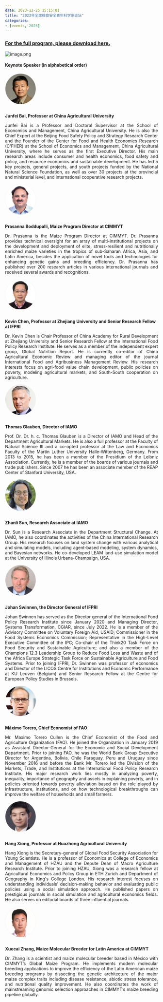 ```yaml
---
date: 2023-12-25 15:15:01
title: "2023年全球粮食安全青年科学家论坛"
categories:
- [events, 2023]
---
```

<h3><span class="like_a"><a onclick="_51Track('download', 'FS23')" href="https://wp-img.daozhao.com.cn/thefoodsecurity/pdf/FS23.pdf" target="_blank">For the full program, please download here.</a></span></h3>

![image.png](https://wp-img.daozhao.com.cn/thefoodsecurity/FS32.jpg)

#### Keynote Speaker (in alphabetical order)

<div class="mdh-post_flex_center_center">
<img style="width: 100px;border-radius: 50%;border:1px solid #f3f3f1;margin-bottom: 12px;" src="/img/Junfei_Bai.png">
</div>

<p class="mdh-post_flex_center_center" style="font-weight: bold">Junfei Bai, Professor at China Agricultural University</p>

<p style="text-align: justify;">
Junfei Bai is a Professor and Doctoral Supervisor at the School of Economics and Management, China Agricultural University. He is also the Chief Expert at the Beijing Food Safety Policy and Strategy Research Center and the Founder of the Center for Food and Health Economics Research (C'FHER) at the School of Economics and Management, China Agricultural University, where he serves as the first Executive Director. His main research areas include consumer and health economics, food safety and policy, and resource economics and sustainable development. He has led 5 key projects, general projects, and youth projects funded by the National Natural Science Foundation, as well as over 30 projects at the provincial and ministerial level, and international cooperative research projects.
</p>

<div class="mdh-post_flex_center_center">
<img style="width: 100px;border-radius: 50%;border:1px solid #f3f3f1;margin-bottom: 12px;" src="/img/Prasanna_Boddupalli.jpg">
</div>

<p class="mdh-post_flex_center_center" style="font-weight: bold">Prasanna Boddupalli, Maize Program Director at CIMMYT</p>

<p style="text-align: justify;">
Dr. Prasanna is the Maize Program Director at CIMMYT. Dr. Prasanna provides technical oversight for an array of multi-institutional projects on the development and deployment of elite, stress-resilient and nutritionally enriched maize varieties in the tropics of sub-Saharan Africa, Asia, and Latin America, besides the application of novel tools and technologies for enhancing genetic gains and breeding efficiency. Dr. Prasanna has published over 200 research articles in various international journals and received several awards and recognitions.
</p>

<div class="mdh-post_flex_center_center">
<img style="width: 100px;border-radius: 50%;border:1px solid #f3f3f1;margin-bottom: 12px;" src="/img/Kevin_Chen.jpg">
</div>

<p class="mdh-post_flex_center_center" style="font-weight: bold">
Kevin Chen, Professor at Zhejiang University and Senior Research Fellow at IFPRI
</p>

<p style="text-align: justify;">
Dr. Kevin Chen is Chair Professor of China Academy for Rural Development at Zhejiang University and Senior Research Fellow at the International Food Policy Research Institute. He serves as a member of the independent expert group, Global Nutrition Report. He is currently co-editor of China Agricultural Economic Review and managing editor of the journal International Food and Agribusiness Management Review. His research interests focus on agri-food value chain development, public policies on poverty, modeling agricultural markets, and South-South cooperation on agriculture.
</p>

<div class="mdh-post_flex_center_center">
<img style="width: 100px;border-radius: 50%;border:1px solid #f3f3f1;margin-bottom: 12px;" src="/img/Thomas_Glauben.png">
</div>

<p class="mdh-post_flex_center_center" style="font-weight: bold">Thomas Glauben, Director of IAMO</p>
<p style="text-align: justify;">
Prof. Dr. Dr. h. c. Thomas Glauben is a Director of IAMO and Head of the Department Agricultural Markets. He is also a full professor at the Faculty of Natural Science III and a co-opted professor at the Law and Economics Faculty of the Martin Luther University Halle-Wittenberg, Germany. From 2013 to 2015, he has been a member of the Presidium of the Leibniz Association. Currently, he is a member of the boards of various journals and trade publishers. Since 2007 he has been an associate member of the REAP Center of Stanford University, USA.
</p>


<div class="mdh-post_flex_center_center">
<img style="width: 100px;border-radius: 50%;border:1px solid #f3f3f1;margin-bottom: 12px;" src="/img/Zhanli_Sun.png">
</div>

<p class="mdh-post_flex_center_center" style="font-weight: bold">Zhanli Sun, Research Associate at IAMO</p>
<p style="text-align: justify;">
Dr. Sun is a Research Associate in the Department Structural Change. At IAMO, he also coordinates the activities of the China International Research Group. His research focuses on land system change with various analytical and simulating models, including agent-based modeling, system dynamics, and Bayesian networks. He co-developed LEAM land-use simulation model at the University of Illinois Urbana-Champaign, USA.
</p>

<div class="mdh-post_flex_center_center">
<img style="width: 100px;border-radius: 50%;border:1px solid #f3f3f1;margin-bottom: 12px;" src="/img/Johan_Swinnen.jpg">
</div>

<p class="mdh-post_flex_center_center" style="font-weight: bold">Johan Swinnen, the Director General of IFPRI</p>
<p style="text-align: justify;">
Johan Swinnen has served as the Director general of the International Food Policy Research Institute since January 2020 and Managing Director, Systems Transformation, CGIAR, since July 2022. He is a member of the Advisory Committee on Voluntary Foreign Aid, USAID; Commissioner in the Food Systems Economics Commission; Representative in the High-Level Executive Committee of the IPC; Co-chair of the Think20 Task Force on Food Security and Sustainable Agriculture; and also a member of the Champions 12.3 Leadership Group to Reduce Food Loss and Waste and of the Africa Europe Strategic Task Force on Sustainable Agriculture and Food Systems. Prior to joining IFPRI, Dr. Swinnen was professor of economics and Director of the LICOS Centre for Institutions and Economic Performance at KU Leuven (Belgium) and Senior Research Fellow at the Centre for European Policy Studies in Brussels.
</p>

<div class="mdh-post_flex_center_center">
<img style="width: 100px;border-radius: 50%;border:1px solid #f3f3f1;margin-bottom: 12px;" src="/img/Maximo_Torero.png">
</div>

<p class="mdh-post_flex_center_center" style="font-weight: bold">Máximo Torero, Chief Economist of FAO</p>
<p style="text-align: justify;">
Mr. Maximo Torero Cullen is the Chief Economist of the Food and Agriculture Organization (FAO). He joined the Organization in January 2019 as Assistant Director-General for the Economic and Social Development Department. Prior to joining FAO, he was the World Bank Group Executive Director for Argentina, Bolivia, Chile Paraguay, Peru and Uruguay since November 2016 and before the Bank Mr. Torero led the Division of the Markets, Trade, and Institutions at the International Food Policy Research Institute. His major research work lies mostly in analyzing poverty, inequality, importance of geography and assets in explaining poverty, and in policies oriented towards poverty alleviation based on the role played by infrastructure, institutions, and on how technological breakthroughs can improve the welfare of households and small farmers.
</p>

<div class="mdh-post_flex_center_center">
<img style="width: 100px;border-radius: 50%;border:1px solid #f3f3f1;margin-bottom: 12px;" src="/img/Hang_Xiong.png">
</div>

<p class="mdh-post_flex_center_center" style="font-weight: bold">Hang Xiong, Professor at Huazhong Agricultural University</p>
<p style="text-align: justify;">
Hang Xiong is the Secretary-general of Global Food Security Association for Young Scientists. He is a professor of Economics at College of Economics and Management of HZAU and the Depute Dean of Macro Agriculture Research Institute. Prior to joining HZAU, Xiong was a research fellow at Agricultural Economics and Policy Group in ETH Zurich and Department of Geography in King's College London. His research interest focuses on understanding individuals' decision-making behavior and evaluating public policies using a social simulation approach. He published papers on prestigious journals in social simulation and agricultural economics fields. He also serves on editorial boards of three influential journals.
</p>

<div class="mdh-post_flex_center_center">
<img style="width: 100px;border-radius: 50%;border:1px solid #f3f3f1;margin-bottom: 12px;" src="/img/Xuecai_Zhang.jpg">
</div>

<p class="mdh-post_flex_center_center" style="font-weight: bold">Xuecai Zhang, Maize Molecular Breeder for Latin America at CIMMYT</p>
<p style="text-align: justify;">
Dr. Zhang is a scientist and maize molecular breeder based in Mexico with CIMMYT’s Global Maize Program. He implements modern molecular breeding applications to improve the efficiency of the Latin American maize breeding programs by dissecting the genetic architecture of the major maize complex traits including disease resistance, abiotic stress tolerance, and nutritional quality improvement. He also coordinates the work of mainstreaming genomic selection approaches in CIMMYT’s maize breeding pipeline globally.
</p>
